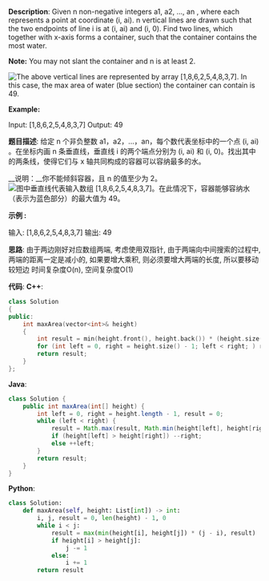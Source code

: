 __Description__:
Given n non-negative integers a1, a2, ..., an , where each represents a point at coordinate (i, ai). n vertical lines are drawn such that the two endpoints of line i is at (i, ai) and (i, 0). Find two lines, which together with x-axis forms a container, such that the container contains the most water.

__Note:__ You may not slant the container and n is at least 2.

![The above vertical lines are represented by array [1,8,6,2,5,4,8,3,7]. In this case, the max area of water (blue section) the container can contain is 49.](https://upload-images.jianshu.io/upload_images/16639143-0e263c7d718dde51.jpg?imageMogr2/auto-orient/strip%7CimageView2/2/w/1240)

__Example:__

Input: [1,8,6,2,5,4,8,3,7]
Output: 49

__题目描述__:
给定 n 个非负整数 a1，a2，...，an，每个数代表坐标中的一个点 (i, ai) 。在坐标内画 n 条垂直线，垂直线 i 的两个端点分别为 (i, ai) 和 (i, 0)。找出其中的两条线，使得它们与 x 轴共同构成的容器可以容纳最多的水。

__说明：__你不能倾斜容器，且 n 的值至少为 2。
![图中垂直线代表输入数组 [1,8,6,2,5,4,8,3,7]。在此情况下，容器能够容纳水（表示为蓝色部分）的最大值为 49。](https://upload-images.jianshu.io/upload_images/16639143-5920999ce19f226e.jpg?imageMogr2/auto-orient/strip%7CimageView2/2/w/1240)

__示例 :__

输入: [1,8,6,2,5,4,8,3,7]
输出: 49

__思路__:
由于两边刚好对应数组两端, 考虑使用双指针, 由于两端向中间搜索的过程中, 两端的距离一定是减小的, 如果要增大乘积, 则必须要增大两端的长度, 所以要移动较短边
时间复杂度O(n), 空间复杂度O(1)

__代码__:
__C++__:
```C++
class Solution 
{
public:
    int maxArea(vector<int>& height) 
    {
        int result = min(height.front(), height.back()) * (height.size() - 1);
        for (int left = 0, right = height.size() - 1; left < right; ) result = max(result, (right - left) * (height[left] < height[right] ? height[left++] : height[right--]));
        return result;
    }
};
```

__Java__:
```Java
class Solution {
    public int maxArea(int[] height) {
        int left = 0, right = height.length - 1, result = 0;
        while (left < right) {
            result = Math.max(result, Math.min(height[left], height[right]) * (right - left));
            if (height[left] > height[right]) --right;
            else ++left;
        }
        return result;
    }
}
```

__Python__:
```Python
class Solution:
    def maxArea(self, height: List[int]) -> int:
        i, j, result = 0, len(height) - 1, 0
        while i < j:
            result = max(min(height[i], height[j]) * (j - i), result)
            if height[i] > height[j]:
                j -= 1
            else:
                i += 1
        return result
```